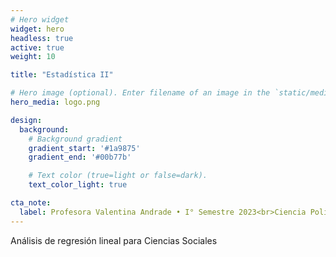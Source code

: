 ```yaml
---
# Hero widget
widget: hero
headless: true
active: true
weight: 10

title: "Estadística II"

# Hero image (optional). Enter filename of an image in the `static/media/` folder.
hero_media: logo.png

design:
  background:
    # Background gradient
    gradient_start: '#1a9875'
    gradient_end: '#00b77b'

    # Text color (true=light or false=dark).
    text_color_light: true

cta_note:
  label: Profesora Valentina Andrade • I° Semestre 2023<br>Ciencia Política • Universidad Alberto Hurtado
---
```


Análisis de regresión lineal para Ciencias Sociales

